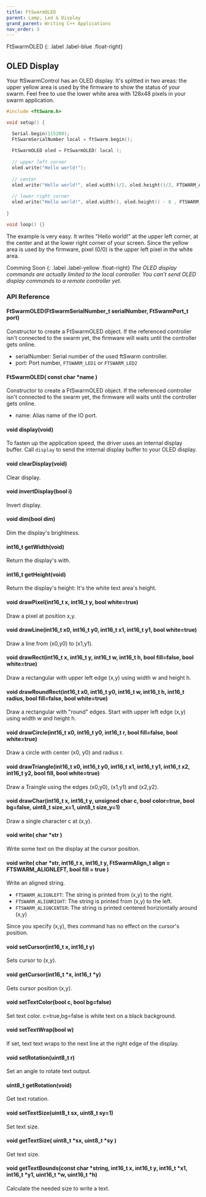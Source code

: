 ```yaml
---
title: FtSwarmOLED
parent: Lamp, Led & Display
grand_parent: Writing C++ Applications
nav_order: 3
---
```

FtSwarmOLED
{: .label .label-blue .float-right}
## OLED Display

Your ftSwarmControl has an OLED display. It's splitted in two areas: the upper yellow area is used by the firmware to show the status of your swarm.
Feel free to use the lower white area with 128x48 pixels in your swarm application.

```cpp
#include <ftSwarm.h>

void setup() {

  Serial.begin(115200);
  FtSwarmSerialNumber local = ftSwarm.begin();
  
  FtSwarmOLED oled = FtSwarmOLED( local );
  
  // upper left corner
  oled.write("Hello world!");
  
  // center
  oled.write("Hello world!", oled.width()/2, oled.height()/2, FTSWARM_ALIGNCENTER);
  
  // lower right corner
  oled.write("Hello world!", oled.width(), oled.height() - 8 , FTSWARM_ALIGNRIGHT);
  
}

void loop() {}
```

The example is very easy. It writes "Hello world!" at the upper left corner, at the center and at the lower right corner of your screen.
Since the yellow area is used by the firmware, pixel (0/0) is the upper left pixel in the white area.

Comming Soon
{: .label .label-yellow .float-right}
*The OLED display commands are actually limited to the local controller. You can't send OLED display commands to a remote controller yet.*

### API Reference

#### FtSwarmOLED(FtSwarmSerialNumber_t serialNumber, FtSwarmPort_t port)

Constructor to create a FtSwarmOLED object. If the referenced controller isn't connected to the swarm yet, the firmware will waits until the controller gets online.

- serialNumber: Serial number of the used ftSwarm controller.
- port: Port number, `FTSWARM_LED1` or `FTSWARM_LED2`

#### FtSwarmOLED( const char *name )

Constructor to create a FtSwarmOLED object. If the referenced controller isn't connected to the swarm yet, the firmware will waits until the controller gets online.

- name: Alias name of the IO port.

#### void display(void)

To fasten up the application speed, the driver uses an internal display buffer.
Call `display` to send the internal display buffer to your OLED display.

#### void clearDisplay(void)

Clear display.

#### void invertDisplay(bool i)

Invert display.

#### void dim(bool dim)

Dim the display's brightness.

#### int16_t getWidth(void)

Return the display's with.

#### int16_t getHeight(void)

Return the display's height: It's the white text area's height.

#### void drawPixel(int16_t x, int16_t y, bool white=true)

Draw a pixel at position x,y.

#### void drawLine(int16_t x0, int16_t y0, int16_t x1, int16_t y1, bool white=true)

Draw a line from (x0,y0) to (x1,y1).

#### void drawRect(int16_t x, int16_t y, int16_t w, int16_t h, bool fill=false, bool white=true)

Draw a rectangular with upper left edge (x,y) using width w and height h.

#### void drawRoundRect(int16_t x0, int16_t y0, int16_t w, int16_t h, int16_t radius, bool fill=false, bool white=true)

Draw a rectangular with "round" edges. Start with upper left edge (x,y) using width w and height h.

#### void drawCircle(int16_t x0, int16_t y0, int16_t r, bool fill=false, bool white=true)

Draw a circle with center (x0, y0) and radius r.

#### void drawTriangle(int16_t x0, int16_t y0, int16_t x1, int16_t y1, int16_t x2, int16_t y2, bool fill, bool white=true)

Draw a Traingle using the edges (x0,y0), (x1,y1) and (x2,y2).

#### void drawChar(int16_t x, int16_t y, unsigned char c, bool color=true, bool bg=false, uint8_t size_x=1, uint8_t size_y=1)

Draw a single character c at (x,y). 

#### void write( char *str )

Write some text on the display at the cursor position.   

#### void write( char *str, int16_t x, int16_t y, FtSwarmAlign_t align = FTSWARM_ALIGNLEFT, bool fill = true )

Write an aligned string. 
- `FTSWARM_ALIGNLEFT`: The string is printed from (x,y) to the right.
- `FTSWARM_ALIGNRIGHT`: The string is printed from (x,y) to the left.
- `FTSWARM_ALIGNCENTER`: The string is printed centered horiziontally around (x,y)

Since you specify (x,y), thes command has no effect on the cursor's position.

#### void setCursor(int16_t x, int16_t y)

Sets cursor to (x,y).

#### void getCursor(int16_t *x, int16_t *y)

Gets cursor position (x,y).

#### void setTextColor(bool c, bool bg=false)

Set text color. c=true,bg=false is white text on a black background.

#### void setTextWrap(bool w)

If set, text text wraps to the next line at the right edge of the display.

#### void setRotation(uint8_t r)

Set an angle to rotate text output.

#### uint8_t getRotation(void)

Get text rotation.

#### void setTextSize(uint8_t sx, uint8_t sy=1)

Set text size.

#### void getTextSize( uint8_t *sx, uint8_t *sy )

Get text size.
    
#### void getTextBounds(const char *string, int16_t x, int16_t y, int16_t *x1, int16_t *y1, uint16_t *w, uint16_t *h)

Calculate the needed size to write a text.
